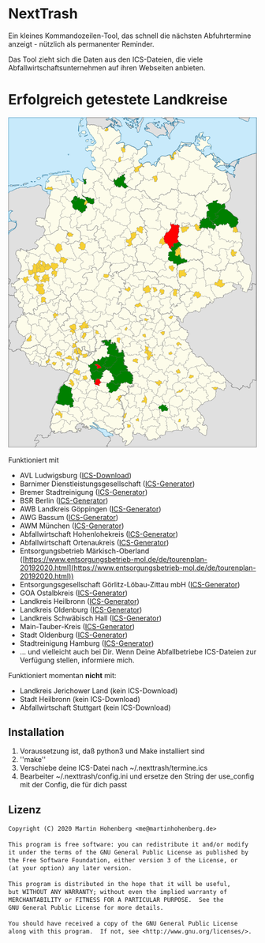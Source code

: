 # NextTrash

Ein kleines Kommandozeilen-Tool, das schnell die nächsten Abfuhrtermine anzeigt - nützlich als permanenter Reminder.

Das Tool zieht sich die Daten aus den ICS-Dateien, die viele Abfallwirtschaftsunternehmen auf ihren Webseiten anbieten.

# Erfolgreich getestete Landkreise

![Aktuelle Abdeckung](./landkreise.svg)

Funktioniert mit 

* AVL Ludwigsburg ([ICS-Download]())
* Barnimer Dienstleistungsgesellschaft ([ICS-Generator](https://www.kw-bdg-barnim.de/service/abfuhrtermine/entsorgungstermine.html))
* Bremer Stadtreinigung ([ICS-Generator](https://www.die-bremer-stadtreinigung.de/privatkunden/entsorgung/ihr_bremer_abfallkalender-23080))
* BSR Berlin ([ICS-Generator](https://www.bsr.de/abfuhrkalender-20520.php))
* AWB Landkreis Göppingen ([ICS-Generator](https://www.awb-gp.de/termine/abfuhrtermine/))
* AWG Bassum ([ICS-Generator](https://www.awg-bassum.de/abfuhrkalender.html))
* AWM München ([ICS-Generator](https://www.awm-muenchen.de/index/abfuhrkalender.html))
* Abfallwirtschaft Hohenlohekreis ([ICS-Generator](https://www.abfallwirtschaft-hohenlohekreis.de/infos-beratung/termine-leerungen))
* Abfallwirtschaft Ortenaukreis ([ICS-Generator](https://www.abfallwirtschaft-ortenaukreis.de/abfallkalender-abfuhrtermine/abfuhrkalender-strauchgut-und-sperrmuelltermine-2020/))
* Entsorgungsbetrieb Märkisch-Oberland ([https://www.entsorgungsbetrieb-mol.de/de/tourenplan-20192020.html](https://www.entsorgungsbetrieb-mol.de/de/tourenplan-20192020.html))
* Entsorgungsgesellschaft Görlitz-Löbau-Zittau mbH ([ICS-Generator](https://www.abfall-eglz.de/abfallkalender.0.html))
* GOA Ostalbkreis ([ICS-Generator](https://www.goa-online.de/privat/abfuhrkalender/))
* Landkreis Heilbronn ([ICS-Generator](http://www.landkreis-heilbronn.de/abfallkalender.7005.htm))
* Landkreis Oldenburg ([ICS-Generator](https://www.oldenburg-kreis.de/portal/seiten/abfallkalender-online-900000291-21700.html))
* Landkreis Schwäbisch Hall ([ICS-Generator](https://www.lrasha.de/de/buergerservice/abfallwirtschaft/abfallkalender))
* Main-Tauber-Kreis ([ICS-Generator](https://www.main-tauber-kreis.de/Landratsamt/Service/Abfallwirtschaft/Abfallkalender))
* Stadt Oldenburg ([ICS-Generator](https://services.oldenburg.de/index.php?id=45&tx_citkoabfall_abfallkalender[action]=formSimple&tx_citkoabfall_abfallkalender[controller]=Frontend&cHash=6d14b5e4e24d4c9e4dc936e938c81581))
* Stadtreinigung Hamburg ([ICS-Generator](https://www.stadtreinigung.hamburg/privatkunden/abfuhrkalender/index.html))
* ... und vielleicht auch bei Dir. Wenn Deine Abfallbetriebe ICS-Dateien zur Verfügung stellen, informiere mich.

Funktioniert momentan **nicht** mit:

* Landkreis Jerichower Land (kein ICS-Download)
* Stadt Heilbronn (kein ICS-Download)
* Abfallwirtschaft Stuttgart (kein ICS-Download)

## Installation

1. Voraussetzung ist, daß python3 und Make installiert sind
2. ''make''
3. Verschiebe deine ICS-Datei nach ~/.nexttrash/termine.ics
4. Bearbeiter ~/.nexttrash/config.ini und ersetze den String der use_config mit der Config, die für dich passt

## Lizenz

    Copyright (C) 2020 Martin Hohenberg <me@martinhohenberg.de>

    This program is free software: you can redistribute it and/or modify
    it under the terms of the GNU General Public License as published by
    the Free Software Foundation, either version 3 of the License, or
    (at your option) any later version.

    This program is distributed in the hope that it will be useful,
    but WITHOUT ANY WARRANTY; without even the implied warranty of
    MERCHANTABILITY or FITNESS FOR A PARTICULAR PURPOSE.  See the
    GNU General Public License for more details.

    You should have received a copy of the GNU General Public License
    along with this program.  If not, see <http://www.gnu.org/licenses/>.
